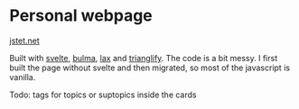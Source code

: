 # Personal webpage

[jstet.net](https://jstet.net)

Built with [svelte](https://svelte.dev/), [bulma](https://bulma.io/), [lax](https://github.com/alexfoxy/lax.js) and [trianglify](https://github.com/qrohlf/trianglify). The code is a bit messy. I first built the page without svelte and then migrated, so most of the javascript is vanilla.

Todo: tags for topics or suptopics inside the cards
